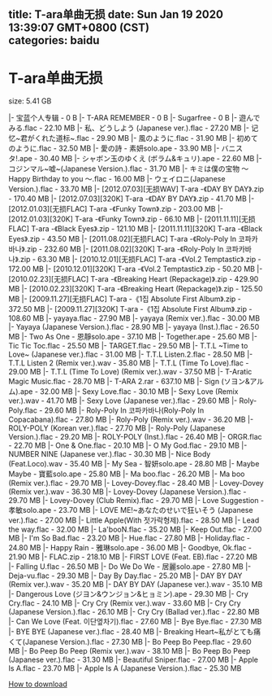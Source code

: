 
title: T-ara单曲无损
date: Sun Jan 19 2020 13:39:07 GMT+0800 (CST)    
categories: baidu
---

# T-ara单曲无损
size: 5.41 GB
 
 
|- 宝蓝个人专辑 - 0 B
|- T-ARA REMEMBER - 0 B
|- Sugarfree - 0 B
|- 遊んでみる.flac - 22.10 MB
|- 私、どうしよう (Japanese ver.).flac - 27.20 MB
|- 记忆~君がくれた道标~.flac - 29.90 MB
|- 風のように.flac - 31.90 MB
|- 初めてのように.flac - 32.50 MB
|- 愛の詩 - 素妍solo.ape - 33.90 MB
|- バニスタ!.ape - 30.40 MB
|- シャボン玉のゆくえ (ボラム&キュリ).ape - 22.60 MB
|- コジンマル~嘘~(Japanese Version.).flac - 31.70 MB
|- キミは僕の宝物 ～ Happy Birthday to you ～.flac - 16.00 MB
|- ウェイロニ(Japanese Version.).flac - 33.70 MB
|- [2012.07.03][无损WAV] T-ara -《DAY BY DAY》.zip - 170.40 MB
|- [2012.07.03][320K] T-ara -《DAY BY DAY》.zip - 41.70 MB
|- [2012.01.03][无损FLAC] T-ara -《Funky Town》.zip - 203.00 MB
|- [2012.01.03][320K] T-ara -《Funky Town》.zip - 66.10 MB
|- [2011.11.11][无损FLAC] T-ara -《Black Eyes》.zip - 121.10 MB
|- [2011.11.11][320K] T-ara -《Black Eyes》.zip - 43.50 MB
|- [2011.08.02][无损FLAC] T-ara -《Roly-Poly In 코파카바나》.zip - 232.60 MB
|- [2011.08.02][320K] T-ara -《Roly-Poly In 코파카바나》.zip - 63.30 MB
|- [2010.12.01][无损FLAC] T-ara -《Vol.2 Temptastic》.zip - 172.00 MB
|- [2010.12.01][320K] T-ara -《Vol.2 Temptastic》.zip - 50.20 MB
|- [2010.02.23][无损FLAC] T-ara -《Breaking Heart (Repackage)》.zip - 429.90 MB
|- [2010.02.23][320K] T-ara -《Breaking Heart (Repackage)》.zip - 125.50 MB
|- [2009.11.27][无损FLAC] T-ara -《1집 Absolute First Album》.zip - 372.50 MB
|- [2009.11.27][320K] T-ara -《1집 Absolute First Album》.zip - 108.60 MB
|- yayaya.flac - 27.90 MB
|- yayaya (Remix ver.).flac - 30.00 MB
|- Yayaya (Japanese Version.).flac - 28.90 MB
|- yayaya (Inst.).flac - 26.50 MB
|- Two As One - 恩靜solo.ape - 37.10 MB
|- Together.ape - 25.60 MB
|- Tic Tic Toc.flac - 25.50 MB
|- TARGET.flac - 29.50 MB
|- T.T.L ~Time to Love~ (Japanese ver.).flac - 31.00 MB
|- T.T.L Listen.2.flac - 28.50 MB
|- T.T.L Listen 2 (Remix ver.).wav - 35.80 MB
|- T.T.L (Time To Love).flac - 29.00 MB
|- T.T.L (Time To Love) (Remix ver.).wav - 37.50 MB
|- T-Aratic Magic Music.flac - 28.70 MB
|- T-ARA 2.rar - 637.10 MB
|- Sign (ソヨン&アルム).ape - 32.00 MB
|- Sexy Love.flac - 30.10 MB
|- Sexy Love (Remix ver.).wav - 41.70 MB
|- Sexy Love (Japanese ver.).flac - 29.60 MB
|- Roly-Poly.flac - 29.60 MB
|- Roly-Poly In 코파카바나(Roly-Poly In Copacabana).flac - 27.80 MB
|- Roly-Poly (Remix ver.).wav - 36.20 MB
|- ROLY-POLY (Korean ver.).flac - 27.70 MB
|- Roly-Poly (Japanese Version.).flac - 29.20 MB
|- ROLY-POLY (Inst.).flac - 26.40 MB
|- ORGR.flac - 22.70 MB
|- One & One.flac - 20.10 MB
|- O My God.flac - 29.10 MB
|- NUMBER NINE (Japanese ver.).flac - 30.30 MB
|- Nice Body (Feat.Loco).wav - 35.40 MB
|- My Sea - 智妍solo.ape - 28.80 MB
|- Maybe Maybe - 寶藍solo.ape - 25.80 MB
|- Ma boo.flac - 26.20 MB
|- Ma boo (Remix ver.).flac - 29.70 MB
|- Lovey-Dovey.flac - 28.40 MB
|- Lovey-Dovey (Remix ver.).wav - 36.30 MB
|- Lovey-Dovey (Japanese Version.).flac - 29.70 MB
|- Lovey-Dovey (Club Remix).flac - 29.70 MB
|- Love Suggestion - 孝敏solo.ape - 23.70 MB
|- LOVE ME!~あなたのせいで狂いそう (Japanese ver.).flac - 27.00 MB
|- Little Apple(With 젓가락형제).flac - 28.50 MB
|- Lead the way.flac - 32.00 MB
|- La'booN.flac - 35.20 MB
|- Keep Out.flac - 27.00 MB
|- I'm So Bad.flac - 23.20 MB
|- Hue.flac - 27.80 MB
|- Holiday.flac - 24.80 MB
|- Happy Rain - 雅琳solo.ape - 36.00 MB
|- Goodbye, Ok.flac - 21.90 MB
|- FLAC.zip - 218.10 MB
|- FIRST LOVE (Feat. EB).flac - 27.20 MB
|- Falling U.flac - 26.50 MB
|- Do We Do We - 居麗solo.ape - 27.80 MB
|- Deja-vu.flac - 29.30 MB
|- Day By Day.flac - 25.20 MB
|- DAY BY DAY (Remix ver.).wav - 35.20 MB
|- DAY BY DAY (Japanese ver.).wav - 35.10 MB
|- Dangerous Love (ジヨン&ウンジョン&ヒョミン).ape - 29.30 MB
|- Cry Cry.flac - 24.10 MB
|- Cry Cry (Remix ver.).wav - 33.60 MB
|- Cry Cry (Japanese Version.).flac - 26.10 MB
|- Cry Cry (Ballad ver.).flac - 22.80 MB
|- Can We Love (Feat. 이단옆차기).flac - 27.60 MB
|- Bye Bye.flac - 27.30 MB
|- BYE BYE (Japanese ver.).flac - 28.40 MB
|- Breaking Heart~私がとても痛くて(Japanese Version.).flac - 27.30 MB
|- Bo Peep Bo Peep.flac - 29.60 MB
|- Bo Peep Bo Peep (Remix ver.).wav - 38.10 MB
|- Bo Peep Bo Peep (Japanese ver.).flac - 31.30 MB
|- Beautiful Sniper.flac - 27.00 MB
|- Apple Is A.flac - 23.70 MB
|- Apple Is A (Japanese Version.).flac - 25.30 MB

[How to download](https://bpcam.bemobtrk.com/go/2ceec3aa-1ca2-46d6-b9ff-aaa5c184517c?jno=3516)